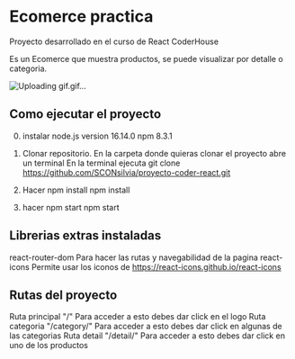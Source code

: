 # Ecomerce practica

Proyecto desarrollado en el curso de React CoderHouse

Es un Ecomerce que muestra productos, se puede visualizar por detalle o categoria.

![Uploading gif.gif…]()

## Como ejecutar el proyecto

0) instalar node.js version 16.14.0 npm 8.3.1

1) Clonar repositorio.
    En la carpeta donde quieras clonar el proyecto abre un terminal
    En la terminal ejecuta
        git clone https://github.com/SCONsilvia/proyecto-coder-react.git
2) Hacer npm install
    npm install
3) hacer npm start
    npm start

## Librerias extras instaladas 

react-router-dom Para hacer las rutas y navegabilidad de la pagina
react-icons Permite usar los iconos de https://react-icons.github.io/react-icons

## Rutas del proyecto

Ruta principal "/" Para acceder a esto debes dar click en el logo 
Ruta categoria "/category/<categoryId>" Para acceder a esto debes dar click en algunas de las categorias
Ruta detail "/detail/<productId>" Para acceder a esto debes dar click en uno de los productos
